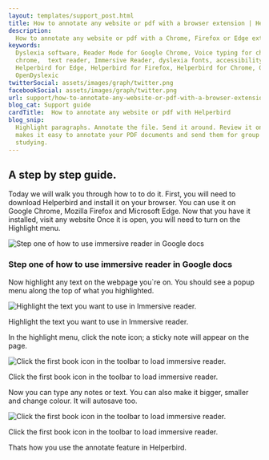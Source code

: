 ```yaml
---
layout: templates/support_post.html
title: How to annotate any website or pdf with a browser extension | Helperbird
description:
  How to annotate any website or pdf with a Chrome, Firefox or Edge extension. By Helperbird.
keywords:
  Dyslexia software, Reader Mode for Google Chrome, Voice typing for chrome, Text to speech for
  chrome,  text reader, Immersive Reader, dyslexia fonts, accessibility software, dyslexia software,
  Helperbird for Edge, Helperbird for Firefox, Helperbird for Chrome, Opendyslexic for Chrome,
  OpenDyslexic
twitterSocial: assets/images/graph/twitter.png
facebookSocial: assets/images/graph/twitter.png
url: support/how-to-annotate-any-website-or-pdf-with-a-browser-extension/
blog_cat: Support guide
cardTitle:  How to annotate any website or pdf with Helperbird
blog_snip:
  Highlight paragraphs. Annotate the file. Send it around. Review it online. Learn how Helperbird
  makes it easy to annotate your PDF documents and send them for group review online and for
  studying.
---
```


## A step by step guide.

Today we will walk you through how to to do it. First, you will need to download Helperbird and
install it on your browser. You can use it on Google Chrome, Mozilla Firefox and Microsoft Edge. Now
that you have it installed, visit any website Once it is open, you will need to turn on the
Highlight menu.

![Step one of how to use immersive reader in Google docs](/assets/images/guide/annonations/make-sure-highlight-menu-is-on.png)

### Step one of how to use immersive reader in Google docs

Now highlight any text on the webpage you\`re on. You should see a popup menu along the top of what
you highlighted.

![Highlight the text you want to use in Immersive reader.](/assets/images/guide/annonations/highlight-the-text-you-want-use.png)

Highlight the text you want to use in Immersive reader.

In the highlight menu, click the note icon; a sticky note will appear on the page.

![Click the first book icon in the toolbar to load immersive reader.](/assets/images/guide/annonations/a-sticky-note-will-appear.png)

Click the first book icon in the toolbar to load immersive reader.

Now you can type any notes or text. You can also make it bigger, smaller and change colour. It will
autosave too.

![Click the first book icon in the toolbar to load immersive reader.](/assets/images/guide/annonations/you-can-change-the-color.png)

Click the first book icon in the toolbar to load immersive reader.

Thats how you use the annotate feature in Helperbird.
